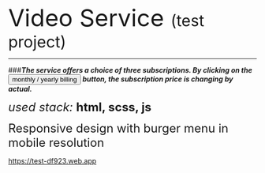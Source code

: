 <font size="10">Video Service <font size="6">(test project)</font></font>
___
###***The service offers a choice of three subscriptions. By clicking on the <button name="button">monthly / yearly billing</button> button, the subscription price is changing by actual.***

<font size="5">*used stack:* **html, scss, js**</font>

<font size="5">Responsive design with burger menu in mobile resolution</font>

https://test-df923.web.app